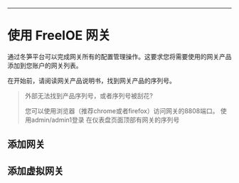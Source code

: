 
---

# 使用 FreeIOE 网关

通过冬笋平台可以完成网关所有的配置管理操作。这要求您将需要使用的网关产品添加到您账户的网关列表。

在开始前，请阅读网关产品说明书，找到网关产品的序列号。

>
> 外部无法找到产品序列号，或者序列号被刮花?
>
> 您可以使用浏览器（推荐chrome或者firefox）访问网关的8808端口。
> 使用admin/admin1登录
> 在仪表盘页面顶部有网关的序列号

## 添加网关

## 添加虚拟网关

